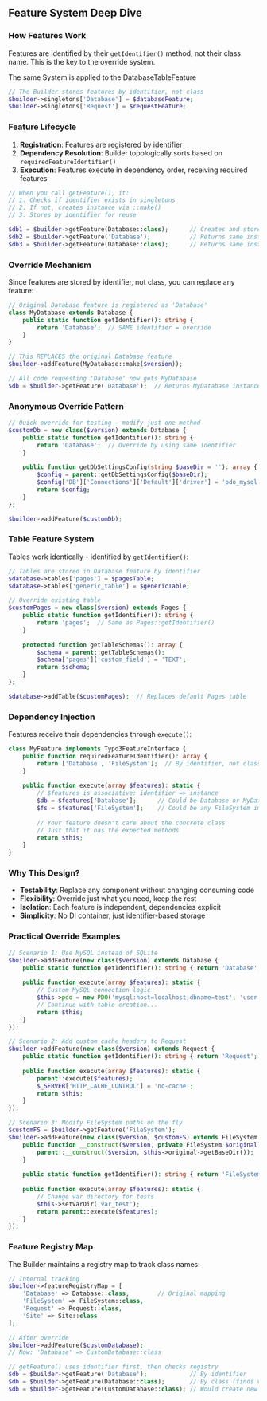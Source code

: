 ## Feature System Deep Dive

### How Features Work

Features are identified by their `getIdentifier()` method, not their class name. This is the key to the override system.

The same System is applied to the DatabaseTableFeature

```php
// The Builder stores features by identifier, not class
$builder->singletons['Database'] = $databaseFeature;
$builder->singletons['Request'] = $requestFeature;
```

### Feature Lifecycle

1. **Registration**: Features are registered by identifier
2. **Dependency Resolution**: Builder topologically sorts based on `requiredFeatureIdentifier()`
3. **Execution**: Features execute in dependency order, receiving required features

```php
// When you call getFeature(), it:
// 1. Checks if identifier exists in singletons
// 2. If not, creates instance via ::make()
// 3. Stores by identifier for reuse

$db1 = $builder->getFeature(Database::class);      // Creates and stores as 'Database'
$db2 = $builder->getFeature('Database');           // Returns same instance
$db3 = $builder->getFeature(Database::class);      // Returns same instance
```

### Override Mechanism

Since features are stored by identifier, not class, you can replace any feature:

```php
// Original Database feature is registered as 'Database'
class MyDatabase extends Database {
    public static function getIdentifier(): string {
        return 'Database';  // SAME identifier = override
    }
}

// This REPLACES the original Database feature
$builder->addFeature(MyDatabase::make($version));

// All code requesting 'Database' now gets MyDatabase
$db = $builder->getFeature('Database');  // Returns MyDatabase instance
```

### Anonymous Override Pattern

```php
// Quick override for testing - modify just one method
$customDb = new class($version) extends Database {
    public static function getIdentifier(): string {
        return 'Database';  // Override by using same identifier
    }
    
    public function getDbSettingsConfig(string $baseDir = ''): array {
        $config = parent::getDbSettingsConfig($baseDir);
        $config['DB']['Connections']['Default']['driver'] = 'pdo_mysql';
        return $config;
    }
};

$builder->addFeature($customDb);
```

### Table Feature System

Tables work identically - identified by `getIdentifier()`:

```php
// Tables are stored in Database feature by identifier
$database->tables['pages'] = $pagesTable;
$database->tables['generic_table'] = $genericTable;

// Override existing table
$customPages = new class($version) extends Pages {
    public static function getIdentifier(): string {
        return 'pages';  // Same as Pages::getIdentifier()
    }
    
    protected function getTableSchemas(): array {
        $schema = parent::getTableSchemas();
        $schema['pages']['custom_field'] = 'TEXT';
        return $schema;
    }
};

$database->addTable($customPages);  // Replaces default Pages table
```

### Dependency Injection

Features receive their dependencies through `execute()`:

```php
class MyFeature implements Typo3FeatureInterface {
    public function requiredFeatureIdentifier(): array {
        return ['Database', 'FileSystem'];  // By identifier, not class
    }
    
    public function execute(array $features): static {
        // $features is associative: identifier => instance
        $db = $features['Database'];      // Could be Database or MyDatabase
        $fs = $features['FileSystem'];    // Could be any FileSystem implementation
        
        // Your feature doesn't care about the concrete class
        // Just that it has the expected methods
        return $this;
    }
}
```

### Why This Design?

- **Testability**: Replace any component without changing consuming code
- **Flexibility**: Override just what you need, keep the rest
- **Isolation**: Each feature is independent, dependencies explicit
- **Simplicity**: No DI container, just identifier-based storage

### Practical Override Examples

```php
// Scenario 1: Use MySQL instead of SQLite
$builder->addFeature(new class($version) extends Database {
    public static function getIdentifier(): string { return 'Database'; }
    
    public function execute(array $features): static {
        // Custom MySQL connection logic
        $this->pdo = new PDO('mysql:host=localhost;dbname=test', 'user', 'pass');
        // Continue with table creation...
        return $this;
    }
});

// Scenario 2: Add custom cache headers to Request
$builder->addFeature(new class($version) extends Request {
    public static function getIdentifier(): string { return 'Request'; }
    
    public function execute(array $features): static {
        parent::execute($features);
        $_SERVER['HTTP_CACHE_CONTROL'] = 'no-cache';
        return $this;
    }
});

// Scenario 3: Modify FileSystem paths on the fly
$customFS = $builder->getFeature('FileSystem');
$builder->addFeature(new class($version, $customFS) extends FileSystem {
    public function __construct($version, private FileSystem $original) {
        parent::__construct($version, $this->original->getBaseDir());
    }
    
    public static function getIdentifier(): string { return 'FileSystem'; }
    
    public function execute(array $features): static {
        // Change var directory for tests
        $this->setVarDir('var_test');
        return parent::execute($features);
    }
});
```

### Feature Registry Map

The Builder maintains a registry map to track class names:

```php
// Internal tracking
$builder->featureRegistryMap = [
    'Database' => Database::class,        // Original mapping
    'FileSystem' => FileSystem::class,
    'Request' => Request::class,
    'Site' => Site::class
];

// After override
$builder->addFeature($customDatabase);
// Now: 'Database' => CustomDatabase::class

// getFeature() uses identifier first, then checks registry
$db = $builder->getFeature('Database');            // By identifier
$db = $builder->getFeature(Database::class);       // By class (finds via identifier)
$db = $builder->getFeature(CustomDatabase::class); // Would create new if not registered
```
